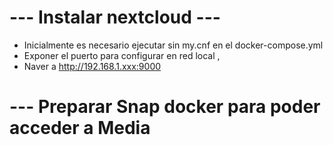 # --- Instalar nextcloud ---
- Inicialmente es necesario ejecutar sin my.cnf en el docker-compose.yml
- Exponer el puerto para configurar en red local , 
- Naver a http://192.168.1.xxx:9000


# --- Preparar Snap docker para poder acceder a Media
